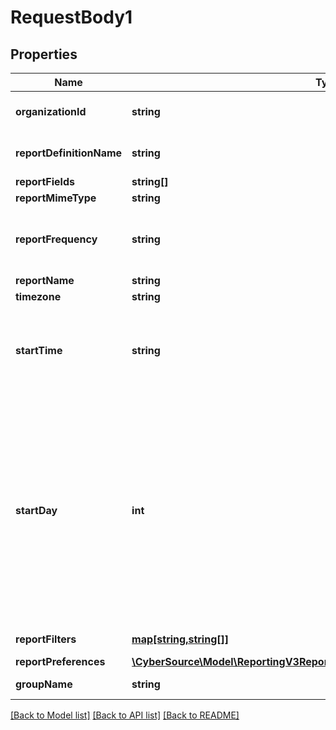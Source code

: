 # RequestBody1

## Properties
Name | Type | Description | Notes
------------ | ------------- | ------------- | -------------
**organizationId** | **string** | Valid CyberSource organizationId | [optional] 
**reportDefinitionName** | **string** | Valid Report Definition Name | 
**reportFields** | **string[]** |  | 
**reportMimeType** | **string** |  | 
**reportFrequency** | **string** | The frequency for which subscription is created. | 
**reportName** | **string** |  | 
**timezone** | **string** |  | 
**startTime** | **string** | The hour at which the report generation should start. It should be in hhmm format. | 
**startDay** | **int** | This is the start day if the frequency is WEEKLY or MONTHLY. The value varies from 1-7 for WEEKLY and 1-31 for MONTHLY. For WEEKLY 1 means Sunday and 7 means Saturday. By default the value is 1. | [optional] 
**reportFilters** | [**map[string,string[]]**](array.md) | List of filters to apply | [optional] 
**reportPreferences** | [**\CyberSource\Model\ReportingV3ReportsIdGet200ResponseReportPreferences**](ReportingV3ReportsIdGet200ResponseReportPreferences.md) |  | [optional] 
**groupName** | **string** | Valid GroupName | [optional] 

[[Back to Model list]](../README.md#documentation-for-models) [[Back to API list]](../README.md#documentation-for-api-endpoints) [[Back to README]](../README.md)


